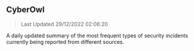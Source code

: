 ## CyberOwl 
> Last Updated 29/12/2022 02:06:20 


A daily updated summary of the most frequent types of security incidents currently being reported from different sources.


